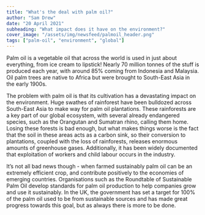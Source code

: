 ```yaml
---
title: "What's the deal with palm oil?"
author: "Sam Drew"
date: "20 April 2021"
subheading: "What impact does it have on the environment?"
cover_image: "/assets/img/newsfeed/palmoil_header.png"
tags: ["palm-oil", "environment", "global"]
---
```

Palm oil is a vegetable oil that across the world is used in just about everything, from ice cream to lipstick! Nearly 70 million tonnes of the stuff is produced each year, with around 85% coming from Indonesia and Malaysia. Oil palm trees are native to Africa but were brought to South-East Asia in the early 1900s.

The problem with palm oil is that its cultivation has a devastating impact on the environment. Huge swathes of rainforest have been bulldozed across South-East Asia to make way for palm oil plantations. These rainforests are a key part of our global ecosystem, with several already endangered species, such as the Orangutan and Sumatran rhino, calling them home. Losing these forests is bad enough, but what makes things worse is the fact that the soil in these areas acts as a carbon sink, so their conversion to plantations, coupled with the loss of rainforests, releases enormous amounts of greenhouse gases. Additionally, it has been widely documented that exploitation of workers and child labour occurs in the industry.

It’s not all bad news though - when farmed sustainably palm oil can be an extremely efficient crop, and contribute positively to the economies of emerging countries. Organisations such as the Roundtable of Sustainable Palm Oil develop standards for palm oil production to help companies grow and use it sustainably. In the UK, the government has set a target for 100% of the palm oil used to be from sustainable sources and has made great progress towards this goal, but as always there is more to be done.
